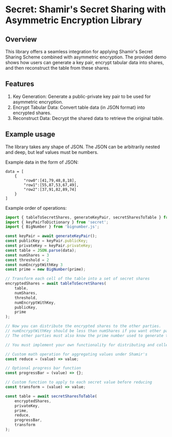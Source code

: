 # Secret: Shamir's Secret Sharing with Asymmetric Encryption Library

## Overview
This library offers a seamless integration for applying Shamir's Secret Sharing Scheme combined with asymmetric encryption. The provided demo shows how users can generate a key pair, encrypt tabular data into shares, and then reconstruct the table from these shares.

## Features
1. Key Generation: Generate a public-private key pair to be used for asymmetric encryption.
2. Encrypt Tabular Data: Convert table data (in JSON format) into encrypted shares.
3. Reconstruct Data: Decrypt the shared data to retrieve the original table.


## Example usage
The library takes any shape of JSON. The JSON can be arbitrarily nested and deep, but leaf values must be numbers.

Example data in the form of JSON:
```
data = [
    {
        "row0":[41,79,48,8,18],
        "row1":[55,87,53,67,49],
        "row2":[37,91,82,89,74]
    }
]
```

Example order of operations:
```javascript
import { tableToSecretShares, generateKeyPair, secretSharesToTable } from 'secret';
import { keyPairToDictionary } from 'secret';
import { BigNumber } from 'bignumber.js';

const keyPair = await generateKeyPair();
const publicKey = keyPair.publicKey;
const privateKey = keyPair.privateKey;
const table = JSON.parse(data);
const numShares = 3
const threshold = 2
const numEncryptWithKey 3
const prime = new BigNumber(prime);

// Transform each cell of the table into a set of secret shares
encryptedShares = await tableToSecretShares(
    table,
    numShares,
    threshold,
    numEncryptWithKey,
    publicKey,
    prime
);

// Now you can distribute the encrypted shares to the other parties.
// numEncryptWithKey should be less than numShares if you want other parties to compute on the shares.
// The other parties must also know the prime number used to generate the shares.

// You must implement your own functionality for distributing and collecting shares.

// Custom math operation for aggregating values under Shamir's
const reduce = (value) => value;

// Optional progress bar function
const progressBar = (value) => {};

// Custom function to apply to each secret value before reducing
const transform = (value) => value;

const table = await secretSharesToTable(
    encryptedShares,
    privateKey,
    prime,
    reduce,
    progressBar,
    transform
);
```